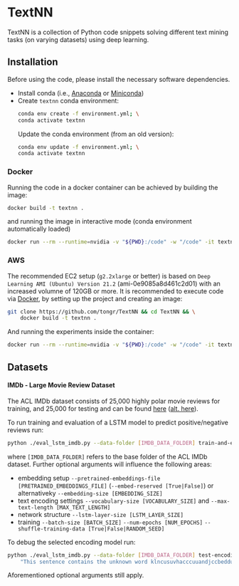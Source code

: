 # TextNN
TextNN is a collection of Python code snippets solving different text mining tasks (on varying datasets) using deep learning.

## Installation
Before using the code, please install the necessary software dependencies.
 - Install conda (i.e., [Anaconda](https://docs.anaconda.com/anaconda/install/) or
   [Miniconda](https://docs.conda.io/en/latest/miniconda.html))
 - Create `textnn` conda environment:
   ```bash
   conda env create -f environment.yml; \
   conda activate textnn
   ```
   Update the conda environment (from an old version):
   ```bash
   conda env update -f environment.yml; \
   conda activate textnn
   ```

### Docker
Running the code in a docker container can be achieved by building the image:
```bash
docker build -t textnn .
```
and running the image in interactive mode (conda environment automatically loaded)
```bash
docker run --rm --runtime=nvidia -v "${PWD}:/code" -w "/code" -it textnn
```

### AWS
The recommended EC2 setup (`g2.2xlarge` or better) is based on `Deep Learning AMI (Ubuntu) Version 21.2`
(ami-0e9085a8d461c2d01) with an increased volumne of 120GB or more. It is recommended to execute code via
[Docker](#Docker), by setting up the project and creating an image:
```bash
git clone https://github.com/tongr/TextNN && cd TextNN && \
    docker build -t textnn .
```
And running the experiments inside the container:
```bash
docker run --rm --runtime=nvidia -v "${PWD}:/code" -w "/code" -it textnn
```

## Datasets

#### IMDb - Large Movie Review Dataset
The ACL IMDb dataset consists of 25,000 highly polar movie reviews for training, and 25,000 for testing and can be found 
[here](http://ai.stanford.edu/~amaas/data/sentiment/) ([alt. here](https://www.kaggle.com/pankrzysiu/keras-imdb)).

To run training and evaluation of a LSTM model to predict positive/negative reviews run:
```bash
python ./eval_lstm_imdb.py --data-folder [IMDB_DATA_FOLDER] train-and-evaluate
```
where `[IMDB_DATA_FOLDER]` refers to the base folder of the ACL IMDb dataset. Further optional arguments will influence
the following areas:
 - embedding setup `--pretrained-embeddings-file [PRETRAINED_EMBEDDINGS_FILE]` (`--embed-reserved [True|False]`) or
   alternativeky `--embedding-size [EMBEDDING_SIZE]`
 - text encoding settings `--vocabulary-size [VOCABULARY_SIZE]` and `--max-text-length [MAX_TEXT_LENGTH]`
 - network structure `--lstm-layer-size [LSTM_LAYER_SIZE]`
 - training `--batch-size [BATCH_SIZE]` `--num-epochs [NUM_EPOCHS]` `--shuffle-training-data [True|False|RANDOM_SEED]`

To debug the selected encoding model run:
```bash
python ./eval_lstm_imdb.py --data-folder [IMDB_DATA_FOLDER] test-encoding "This is a test sentence" \
    "This sentence contains the unknown word klncusuvhacccuuandjccbeddusskxhduscj"
```
Aforementioned optional arguments still apply.

